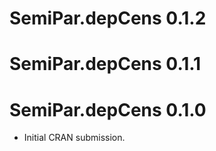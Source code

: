 # SemiPar.depCens 0.1.2

# SemiPar.depCens 0.1.1

# SemiPar.depCens 0.1.0

* Initial CRAN submission.
